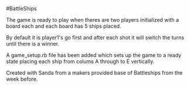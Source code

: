 #BattleShips

The game is ready to play when theres are two players initialized with a board each and each board has 5 ships placed. 

By default it is player1's go first and after each shot it will switch the turns until there is a winner. 

A game_setup.rb file has been added which sets up the game to a ready state placing each ship from colums A through to E vertically. 
	
Created with Sanda from a makers provided base of Battleships from the week before. 

